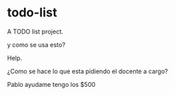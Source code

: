 todo-list
=========

A TODO list project.

y como se usa esto?

Help.

¿Como se hace lo que esta pidiendo el docente a cargo?

Pablo ayudame tengo los $500
